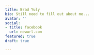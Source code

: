 ```yaml
---
title: Brad Yuly
bio: Still need to fill out about me...
avatar: ''
social:
- title: facebook
  url: newurl.com
featured: true
draft: true

---
```

